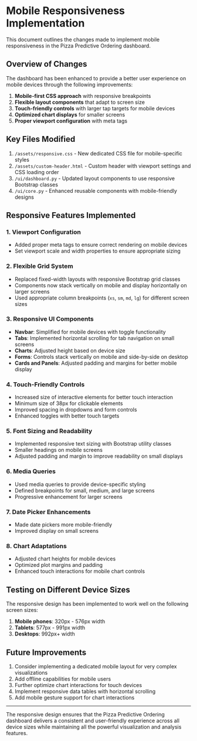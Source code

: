 # Mobile Responsiveness Implementation

This document outlines the changes made to implement mobile responsiveness in the Pizza Predictive Ordering dashboard.

## Overview of Changes

The dashboard has been enhanced to provide a better user experience on mobile devices through the following improvements:

1. **Mobile-first CSS approach** with responsive breakpoints
2. **Flexible layout components** that adapt to screen size
3. **Touch-friendly controls** with larger tap targets for mobile devices
4. **Optimized chart displays** for smaller screens
5. **Proper viewport configuration** with meta tags

## Key Files Modified

1. `/assets/responsive.css` - New dedicated CSS file for mobile-specific styles
2. `/assets/custom-header.html` - Custom header with viewport settings and CSS loading order
3. `/ui/dashboard.py` - Updated layout components to use responsive Bootstrap classes
4. `/ui/core.py` - Enhanced reusable components with mobile-friendly designs

## Responsive Features Implemented

### 1. Viewport Configuration
- Added proper meta tags to ensure correct rendering on mobile devices
- Set viewport scale and width properties to ensure appropriate sizing

### 2. Flexible Grid System
- Replaced fixed-width layouts with responsive Bootstrap grid classes
- Components now stack vertically on mobile and display horizontally on larger screens
- Used appropriate column breakpoints (`xs`, `sm`, `md`, `lg`) for different screen sizes

### 3. Responsive UI Components
- **Navbar**: Simplified for mobile devices with toggle functionality
- **Tabs**: Implemented horizontal scrolling for tab navigation on small screens
- **Charts**: Adjusted height based on device size
- **Forms**: Controls stack vertically on mobile and side-by-side on desktop
- **Cards and Panels**: Adjusted padding and margins for better mobile display

### 4. Touch-Friendly Controls
- Increased size of interactive elements for better touch interaction
- Minimum size of 38px for clickable elements
- Improved spacing in dropdowns and form controls
- Enhanced toggles with better touch targets

### 5. Font Sizing and Readability
- Implemented responsive text sizing with Bootstrap utility classes
- Smaller headings on mobile screens
- Adjusted padding and margin to improve readability on small displays

### 6. Media Queries
- Used media queries to provide device-specific styling
- Defined breakpoints for small, medium, and large screens
- Progressive enhancement for larger screens

### 7. Date Picker Enhancements
- Made date pickers more mobile-friendly
- Improved display on small screens

### 8. Chart Adaptations
- Adjusted chart heights for mobile devices
- Optimized plot margins and padding
- Enhanced touch interactions for mobile chart controls

## Testing on Different Device Sizes

The responsive design has been implemented to work well on the following screen sizes:

1. **Mobile phones**: 320px - 576px width
2. **Tablets**: 577px - 991px width
3. **Desktops**: 992px+ width

## Future Improvements

1. Consider implementing a dedicated mobile layout for very complex visualizations
2. Add offline capabilities for mobile users
3. Further optimize chart interactions for touch devices
4. Implement responsive data tables with horizontal scrolling
5. Add mobile gesture support for chart interactions

---

The responsive design ensures that the Pizza Predictive Ordering dashboard delivers a consistent and user-friendly experience across all device sizes while maintaining all the powerful visualization and analysis features.